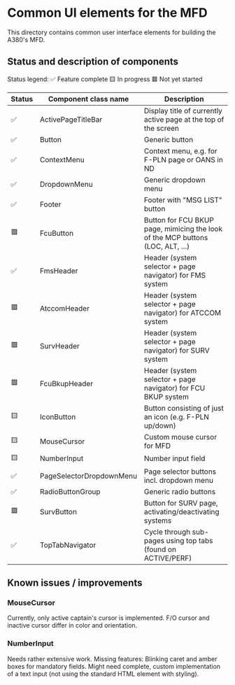 ﻿# Common UI elements for the MFD

This directory contains common user interface elements for building the A380's MFD.

## Status and description of components
Status legend:
✅ Feature complete
🟨 In progress
🟥 Not yet started


| Status      | Component class name | Description |
| ------------- | ------------- | ------------- |
| ✅ | ActivePageTitleBar | Display title of currently active page at the top of the screen |
| ✅ | Button | Generic button |
| ✅ | ContextMenu | Context menu, e.g. for F-PLN page or OANS in ND |
| ✅ | DropdownMenu | Generic dropdown menu |
| ✅ | Footer | Footer with "MSG LIST" button |
| 🟥 | FcuButton | Button for FCU BKUP page, mimicing the look of the MCP buttons (LOC, ALT, ...) |
| ✅ | FmsHeader | Header (system selector + page navigator) for FMS system |
| 🟥 | AtccomHeader | Header (system selector + page navigator) for ATCCOM system |
| 🟥 | SurvHeader | Header (system selector + page navigator) for SURV system |
| 🟥 | FcuBkupHeader | Header (system selector + page navigator) for FCU BKUP system |
| 🟨 | IconButton | Button consisting of just an icon (e.g. F-PLN up/down) |
| 🟨 | MouseCursor | Custom mouse cursor for MFD |
| 🟨 | NumberInput | Number input field |
| ✅ | PageSelectorDropdownMenu | Page selector buttons incl. dropdown menu |
| ✅ | RadioButtonGroup | Generic radio buttons |
| 🟥 | SurvButton | Button for SURV page, activating/deactivating systems |
| ✅ | TopTabNavigator | Cycle through sub-pages using top tabs (found on ACTIVE/PERF) |

## Known issues / improvements

### MouseCursor
Currently, only active captain's cursor is implemented. F/O cursor and inactive cursor differ in color and orientation.

### NumberInput
Needs rather extensive work. Missing features: Blinking caret and amber boxes for mandatory fields. Might need complete, custom implementation of a text input (not using the standard HTML element with styling).
